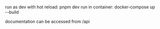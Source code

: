 run as dev with hot reload: pnpm dev
run in container: docker-compose up --build

documentation can be accessed from /api
